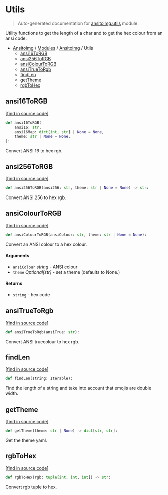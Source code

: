 # Utils

> Auto-generated documentation for [ansitoimg.utils](../../../ansitoimg/utils.py) module.

Utility functions to get the length of a char and to get the hex colour from an ansi code.

- [Ansitoimg](../README.md#ansitoimg-index) / [Modules](../MODULES.md#ansitoimg-modules) / [Ansitoimg](index.md#ansitoimg) / Utils
    - [ansi16ToRGB](#ansi16torgb)
    - [ansi256ToRGB](#ansi256torgb)
    - [ansiColourToRGB](#ansicolourtorgb)
    - [ansiTrueToRgb](#ansitruetorgb)
    - [findLen](#findlen)
    - [getTheme](#gettheme)
    - [rgbToHex](#rgbtohex)

## ansi16ToRGB

[[find in source code]](../../../ansitoimg/utils.py#L79)

```python
def ansi16ToRGB(
    ansi16: str,
    ansi16Map: dict[int, str] | None = None,
    theme: str | None = None,
):
```

Convert ANSI 16 to hex rgb.

## ansi256ToRGB

[[find in source code]](../../../ansitoimg/utils.py#L39)

```python
def ansi256ToRGB(ansi256: str, theme: str | None = None) -> str:
```

Convert ANSI 256 to hex rgb.

## ansiColourToRGB

[[find in source code]](../../../ansitoimg/utils.py#L109)

```python
def ansiColourToRGB(ansiColour: str, theme: str | None = None):
```

Convert an ANSI colour to a hex colour.

#### Arguments

- `ansiColour` *string* - ANSI colour
- `theme` *Optional[str]* - set a theme (defaults to None.)

#### Returns

- `string` - hex code

## ansiTrueToRgb

[[find in source code]](../../../ansitoimg/utils.py#L27)

```python
def ansiTrueToRgb(ansiTrue: str):
```

Convert ANSI truecolour to hex rgb.

## findLen

[[find in source code]](../../../ansitoimg/utils.py#L148)

```python
def findLen(string: Iterable):
```

Find the length of a string and take into account that emojis are double	width.

## getTheme

[[find in source code]](../../../ansitoimg/utils.py#L13)

```python
def getTheme(theme: str | None) -> dict[str, str]:
```

Get the theme yaml.

## rgbToHex

[[find in source code]](../../../ansitoimg/utils.py#L22)

```python
def rgbToHex(rgb: tuple[int, int, int]) -> str:
```

Convert rgb tuple to hex.
